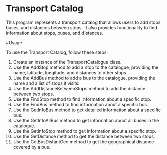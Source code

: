 # Transport Catalog

This program represents a transport catalog that allows users to add stops, buses, and distances between stops. It also provides functionality to find information about stops, buses, and distances.


#Usage

To use the Transport Catalog, follow these steps:

1. Create an instance of the TransportCatalogue class.
2. Use the AddStop method to add a stop to the catalogue, providing the name, latitude, longitude, and distances to other stops.
3. Use the AddBus method to add a bus to the catalogue, providing the name and a list of stops it visits.
4. Use the AddDistanceBetweenStops method to add the distance between two stops.
5. Use the FindStop method to find information about a specific stop.
6. Use the FindBus method to find information about a specific bus.
7. Use the GetInfoBus method to get detailed information about a specific bus.
8. Use the GetInfoAllBus method to get information about all buses in the catalogue.
9. Use the GetInfoStop method to get information about a specific stop.
10. Use the GetDistance method to get the distance between two stops.
11. Use the GetBusDistantGeo method to get the geographical distance covered by a bus.

